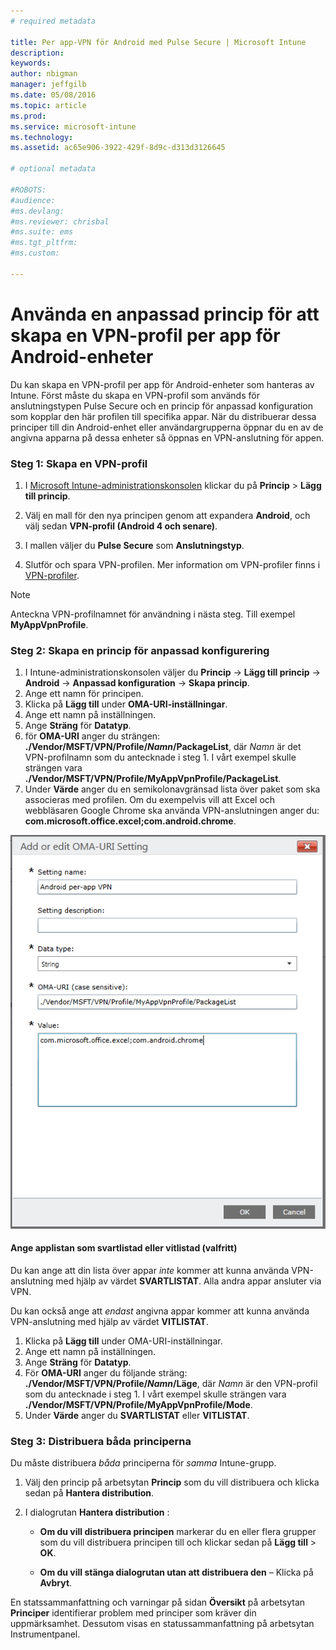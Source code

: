 ```yaml
---
# required metadata

title: Per app-VPN för Android med Pulse Secure | Microsoft Intune
description:
keywords:
author: nbigman
manager: jeffgilb
ms.date: 05/08/2016
ms.topic: article
ms.prod:
ms.service: microsoft-intune
ms.technology:
ms.assetid: ac65e906-3922-429f-8d9c-d313d3126645

# optional metadata

#ROBOTS:
#audience:
#ms.devlang:
#ms.reviewer: chrisbal
#ms.suite: ems
#ms.tgt_pltfrm:
#ms.custom:

---
```


# Använda en anpassad princip för att skapa en VPN-profil per app för Android-enheter

Du kan skapa en VPN-profil per app för Android-enheter som hanteras av Intune. Först måste du skapa en VPN-profil som används för anslutningstypen Pulse Secure och en princip för anpassad konfiguration som kopplar den här profilen till specifika appar. När du distribuerar dessa principer till din Android-enhet eller användargrupperna öppnar du en av de angivna apparna på dessa enheter så öppnas en VPN-anslutning för appen. 

### Steg 1: Skapa en VPN-profil

1. I [Microsoft Intune-administrationskonsolen](https://manage.microsoft.com) klickar du på **Princip** > **Lägg till princip**.
2. Välj en mall för den nya principen genom att expandera **Android**, och välj sedan **VPN-profil (Android 4 och senare)**.

3. I mallen väljer du **Pulse Secure** som **Anslutningstyp**.
4. Slutför och spara VPN-profilen. Mer information om VPN-profiler finns i [VPN-profiler](Help%20users%20connect%20to%20their%20work%20using%20VPN%20profiles%20with%20Microsoft%20Intune.md).

> [!NOTE]
Anteckna VPN-profilnamnet för användning i nästa steg. Till exempel **MyAppVpnProfile**.
   
### Steg 2: Skapa en princip för anpassad konfigurering
    
   1. I Intune-administrationskonsolen väljer du **Princip** -> **Lägg till princip** -> **Android** -> **Anpassad konfiguration** -> **Skapa princip**.
   2. Ange ett namn för principen.
   3. Klicka på **Lägg till** under **OMA-URI-inställningar**.
   4. Ange ett namn på inställningen.
   5. Ange **Sträng** för **Datatyp**.
   6. för **OMA-URI** anger du strängen: **./Vendor/MSFT/VPN/Profile/*Namn*/PackageList**, där *Namn* är det VPN-profilnamn som du antecknade i steg 1. I vårt exempel skulle strängen vara **./Vendor/MSFT/VPN/Profile/MyAppVpnProfile/PackageList**.
   7.   Under **Värde** anger du en semikolonavgränsad lista över paket som ska associeras med profilen.  Om du exempelvis vill att Excel och webbläsaren Google Chrome ska använda VPN-anslutningen anger du: **com.microsoft.office.excel;com.android.chrome**.
  

   ![Exempel på VPN-anpassad princip per app för Android](..\media\android_per_app_vpn_oma_uri.png) 
#### Ange applistan som svartlistad eller vitlistad (valfritt)
Du kan ange att din lista över appar *inte* kommer att kunna använda VPN-anslutning med hjälp av värdet **SVARTLISTAT**.  Alla andra appar ansluter via VPN.

Du kan också ange att *endast* angivna appar kommer att kunna använda VPN-anslutning med hjälp av värdet **VITLISTAT**.
 

1.  Klicka på **Lägg till** under OMA-URI-inställningar.
2.  Ange ett namn på inställningen.
3.  Ange **Sträng** för **Datatyp**.
4.  För **OMA-URI** anger du följande sträng: **./Vendor/MSFT/VPN/Profile/*Namn*/Läge**, där *Namn* är den VPN-profil som du antecknade i steg 1. I vårt exempel skulle strängen vara **./Vendor/MSFT/VPN/Profile/MyAppVpnProfile/Mode**.
5.  Under **Värde** anger du **SVARTLISTAT** eller **VITLISTAT**. 


   
### Steg 3: Distribuera båda principerna

Du måste distribuera *båda* principerna för *samma* Intune-grupp.

   1.  Välj den princip på arbetsytan **Princip** som du vill distribuera och klicka sedan på **Hantera distribution**.

2.  I dialogrutan **Hantera distribution** :

    -   **Om du vill distribuera principen** markerar du en eller flera grupper som du vill distribuera principen till och klickar sedan på **Lägg till** &gt; **OK**.

    -   **Om du vill stänga dialogrutan utan att distribuera den** – Klicka på **Avbryt**.

En statssammanfattning och varningar på sidan **Översikt** på arbetsytan **Principer** identifierar problem med principer som kräver din uppmärksamhet. Dessutom visas en statussammanfattning på arbetsytan Instrumentpanel.



<!--HONumber=Jun16_HO1-->


